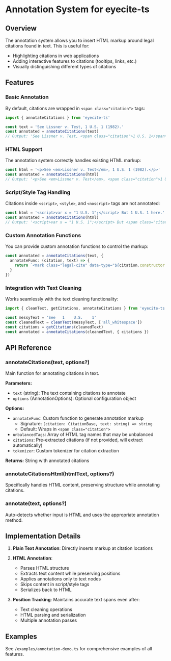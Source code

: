 # Annotation System for eyecite-ts

## Overview

The annotation system allows you to insert HTML markup around legal citations found in text. This is useful for:
- Highlighting citations in web applications
- Adding interactive features to citations (tooltips, links, etc.)
- Visually distinguishing different types of citations

## Features

### Basic Annotation
By default, citations are wrapped in `<span class="citation">` tags:

```typescript
import { annotateCitations } from 'eyecite-ts'

const text = 'See Lissner v. Test, 1 U.S. 1 (1982).'
const annotated = annotateCitations(text)
// Output: 'See Lissner v. Test, <span class="citation">1 U.S. 1</span> (1982).'
```

### HTML Support
The annotation system correctly handles existing HTML markup:

```typescript
const html = '<p>See <em>Lissner v. Test</em>, 1 U.S. 1 (1982).</p>'
const annotated = annotateCitations(html)
// Output: '<p>See <em>Lissner v. Test</em>, <span class="citation">1 U.S. 1</span> (1982).</p>'
```

### Script/Style Tag Handling
Citations inside `<script>`, `<style>`, and `<noscript>` tags are not annotated:

```typescript
const html = '<script>var x = "1 U.S. 1";</script> But 1 U.S. 1 here.'
const annotated = annotateCitations(html)
// Output: '<script>var x = "1 U.S. 1";</script> But <span class="citation">1 U.S. 1</span> here.'
```

### Custom Annotation Functions
You can provide custom annotation functions to control the markup:

```typescript
const annotated = annotateCitations(text, {
  annotateFunc: (citation, text) => {
    return `<mark class="legal-cite" data-type="${citation.constructor.name}">${text}</mark>`
  }
})
```

### Integration with Text Cleaning
Works seamlessly with the text cleaning functionality:

```typescript
import { cleanText, getCitations, annotateCitations } from 'eyecite-ts'

const messyText = 'See   1    U.S.    1'
const cleanedText = cleanText(messyText, ['all_whitespace'])
const citations = getCitations(cleanedText)
const annotated = annotateCitations(cleanedText, { citations })
```

## API Reference

### annotateCitations(text, options?)

Main function for annotating citations in text.

**Parameters:**
- `text` (string): The text containing citations to annotate
- `options` (AnnotationOptions): Optional configuration object

**Options:**
- `annotateFunc`: Custom function to generate annotation markup
  - Signature: `(citation: CitationBase, text: string) => string`
  - Default: Wraps in `<span class="citation">`
- `unbalancedTags`: Array of HTML tag names that may be unbalanced
- `citations`: Pre-extracted citations (if not provided, will extract automatically)
- `tokenizer`: Custom tokenizer for citation extraction

**Returns:** String with annotated citations

### annotateCitationsHtml(htmlText, options?)

Specifically handles HTML content, preserving structure while annotating citations.

### annotate(text, options?)

Auto-detects whether input is HTML and uses the appropriate annotation method.

## Implementation Details

1. **Plain Text Annotation**: Directly inserts markup at citation locations
2. **HTML Annotation**: 
   - Parses HTML structure
   - Extracts text content while preserving positions
   - Applies annotations only to text nodes
   - Skips content in script/style tags
   - Serializes back to HTML

3. **Position Tracking**: Maintains accurate text spans even after:
   - Text cleaning operations
   - HTML parsing and serialization
   - Multiple annotation passes

## Examples

See `/examples/annotation-demo.ts` for comprehensive examples of all features.